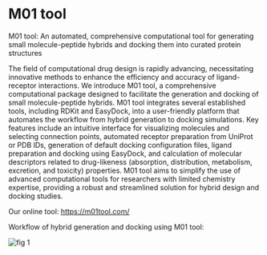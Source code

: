 # M01 tool
M01 tool: An automated, comprehensive computational tool for generating small molecule-peptide hybrids and docking them into curated protein structures

The field of computational drug design is rapidly advancing, necessitating innovative methods to enhance the efficiency and accuracy of ligand-receptor interactions. We introduce M01 tool, a comprehensive computational package designed to facilitate the generation and docking of small molecule-peptide hybrids. M01 tool integrates several established tools, including RDKit and EasyDock, into a user-friendly platform that automates the workflow from hybrid generation to docking simulations. Key features include an intuitive interface for visualizing molecules and selecting connection points, automated receptor preparation from UniProt or PDB IDs, generation of default docking configuration files, ligand preparation and docking using EasyDock, and calculation of molecular descriptors related to drug-likeness (absorption, distribution, metabolism, excretion, and toxicity) properties. M01 tool aims to simplify the use of advanced computational tools for researchers with limited chemistry expertise, providing a robust and streamlined solution for hybrid design and docking studies.  

Our online tool: https://m01tool.com/


Workflow of hybrid generation and docking using M01 tool:

![fig 1](https://github.com/user-attachments/assets/172e518f-2c88-464d-99c7-4bef7b2e836a)
